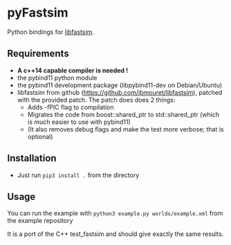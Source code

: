pyFastsim
=========

Python bindings for [libfastsim](https://github.com/jbmouret/libfastsim).


Requirements
------------
- **A c++14 capable compiler is needed !**
- the pybind11 python module
- the pybind11 development package (libpybind11-dev on Debian/Ubuntu)
- libfastsim from github (https://github.com/jbmouret/libfastsim), patched with the provided patch. The patch does does 2 things:
  * Adds -fPIC flag to compilation
  * Migrates the code from boost::shared\_ptr to std::shared\_ptr (which is much easier to use with pybind11)
  * (It also removes debug flags and make the test more verbose; that is optional)

Installation
------------
- Just run `pip3 install .` from the directory



Usage
-----
You can run the example with `python3 example.py worlds/example.xml` from the example repository

It is a port of the C++ test_fastsim and should give exactly the same results.
